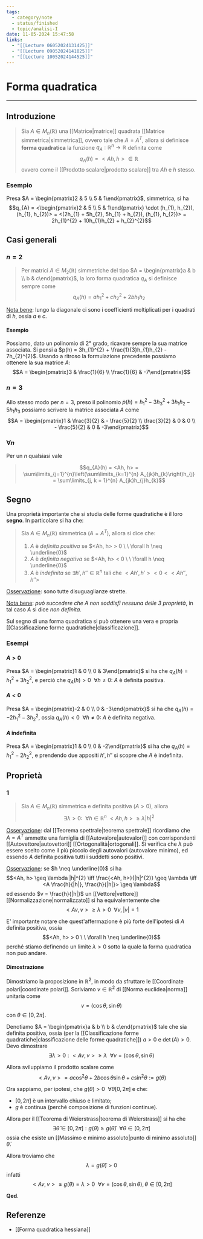 ```yaml
---
tags:
  - category/note
  - status/finished
  - topic/analisi-I
date: 11-05-2024 15:47:58
links:
  - "[[Lecture 06052024131425]]"
  - "[[Lecture 09052024141025]]"
  - "[[Lecture 10052024144525]]"
---
```

# Forma quadratica
---
## Introduzione
> Sia $A \in M_{n}(\mathbb{R})$ una [[Matrice|matrice]] quadrata [[Matrice simmetrica|simmetrica]], ovvero tale che $A = A^{T}$, allora si definisce **forma quadratica** la funzione $q_{A} : \mathbb{R}^{n} \to \mathbb{R}$ definita come
> $$q_{A}(h) = <Ah, h> \in \mathbb{R}$$
> ovvero come il [[Prodotto scalare|prodotto scalare]] tra $Ah$ e $h$ stesso.

### Esempio
Presa $A = \begin{pmatrix}2 & 5 \\ 5 & 1\end{pmatrix}$, simmetrica, si ha
$$q_{A} = <\begin{pmatrix}2 & 5 \\ 5 & 1\end{pmatrix} \cdot (h_{1}, h_{2}), (h_{1}, h_{2})> = <(2h_{1} + 5h_{2}, 5h_{1} + h_{2}), (h_{1}, h_{2})> = 2h_{1}^{2} + 10h_{1}h_{2} + h_{2}^{2}$$

## Casi generali
### $n = 2$
> Per matrici $A \in M_{2}(\mathbb{R})$ simmetriche del tipo $A = \begin{pmatrix}a & b \\ b & c\end{pmatrix}$, la loro forma quadratica $q_{A}$ si definisce sempre come
> $$q_{A}(h) = ah_{1}^{2} + ch_{2}^{2} + 2bh_{1}h_{2}$$

<u>Nota bene</u>: lungo la diagonale ci sono i coefficienti moltiplicati per i quadrati di $h$, ossia $a$ e $c$.

#### Esempio
Possiamo, dato un polinomio di 2° grado, ricavare sempre la sua matrice associata. Si pensi a $p(h) = 3h_{1}^{2} + \frac{1}{3}h_{1}h_{2} - 7h_{2}^{2}$. Usando a ritroso la formulazione precedente possiamo ottenere la sua matrice $A$:
$$A = \begin{pmatrix}3 & \frac{1}{6} \\ \frac{1}{6} & -7\end{pmatrix}$$

### $n = 3$
Allo stesso modo per $n = 3$, preso il polinomio $p(h) = h_{1}^{2} - 3h_{3}^{2} + 3h_{1}h_{2} - 5h_{1}h_{3}$ possiamo scrivere la matrice associata $A$ come
$$A = \begin{pmatrix}1 & \frac{3}{2} & - \frac{5}{2} \\ \frac{3}{2} & 0 & 0 \\ - \frac{5}{2} & 0 & -3\end{pmatrix}$$

### $\forall n$
Per un $n$ qualsiasi vale
> $$q_{A}(h) = <Ah, h> = \sum\limits_{j=1}^{n}\left(\sum\limits_{k=1}^{n} A_{jk}h_{k}\right)h_{j} = \sum\limits_{j, k = 1}^{n} A_{jk}h_{j}h_{k}$$

## Segno
Una proprietà importante che si studia delle forme quadratiche è il loro **segno**. In particolare si ha che:
> Sia $A \in M_{n}(\mathbb{R})$ simmetrica ($A = A^{T}$), allora si dice che:
> 1. $A$ è _definita positiva_ se $<Ah, h> > 0 \ \ \forall h \neq \underline{0}$
> 2. $A$ è _definita negativa_ se $<Ah, h> < 0 \ \ \forall h \neq \underline{0}$
> 3. $A$ è _indefinita_ se $\exists h', h'' \in \mathbb{R}^{n}$ tali che $<Ah', h'> < 0 < <Ah'', h''>$

<u>Osservazione</u>: sono tutte disuguaglianze strette.

<u>Nota bene</u>: _può succedere che $A$ non soddisfi nessuna delle 3 proprietà_, in tal caso $A$ si dice _non definita_.

Sul segno di una forma quadratica si può ottenere una vera e propria [[Classificazione forme quadratiche|classificazione]].

### Esempi
#### $A > 0$
Presa $A = \begin{pmatrix}1 & 0 \\ 0 & 3\end{pmatrix}$ si ha che $q_{A}(h) = h_{1}^{2} + 3h_{2}^{2}$, e perciò che $q_{A}(h) > 0 \ \ \forall h \neq 0$: $A$ è definita positiva.

#### $A < 0$
Presa $A = \begin{pmatrix}-2 & 0 \\ 0 & -3\end{pmatrix}$ si ha che $q_{A}(h) = -2h_{1}^{2} - 3h_{2}^{2}$, ossia $q_{A}(h) < 0 \ \ \forall h \neq 0$: $A$ è definita negativa.

#### $A$ indefinita
Presa $A = \begin{pmatrix}1 & 0 \\ 0 & -2\end{pmatrix}$ si ha che $q_{A}(h) = h_{1}^{2} - 2h_{2}^{2}$, e prendendo due appositi $h', h''$ si scopre che $A$ è indefinita.

## Proprietà
### 1
> Sia $A \in M_{n}(\mathbb{R})$ simmetrica e definita positiva ($A > 0$), allora
> $$\exists \lambda > 0 : \ \ \forall h \in \mathbb{R}^{n} \ <Ah, h> \geq \lambda |h|^{2}$$

<u>Osservazione</u>: dal [[Teorema spettrale|teorema spettrale]] ricordiamo che $A = A^{T}$ ammette una famiglia di [[Autovalore|autovalori]] con corrispondenti [[Autovettore|autovettori]] [[Ortogonalità|ortogonali]]. Si verifica che $\lambda$ può essere scelto come il più piccolo degli autovalori (autovalore minimo), ed essendo $A$ definita positiva tutti i suddetti sono positivi.

<u>Osservazione</u>: se $h \neq \underline{0}$ si ha $$<Ah, h> \geq \lambda |h|^{2} \iff \frac{<Ah, h>}{|h|^{2}} \geq \lambda \iff <A \frac{h}{|h|}, \frac{h}{|h|}> \geq \lambda$$
ed essendo $v = \frac{h}{|h|}$ un [[Vettore|vettore]] [[Normalizzazione|normalizzato]] si ha equivalentemente che
$$<Av, v> \geq \lambda > 0 \ \ \forall v, |v| = 1$$

E' importante notare che quest'affermazione è più forte dell'ipotesi di $A$ definita positiva, ossia
$$<Ah, h> > 0 \ \ \forall h \neq \underline{0}$$
perché stiamo definendo un limite $\lambda > 0$ sotto la quale la forma quadratica non può andare.

#### Dimostrazione
Dimostriamo la proposizione in $\mathbb{R}^{2}$, in modo da sfruttare le [[Coordinate polari|coordinate polari]].
Scriviamo $v \in \mathbb{R}^{2}$ di [[Norma euclidea|norma]] unitaria come
$$v = (\cos{\theta}, \sin{\theta})$$
con $\theta \in [0, 2\pi]$.

Denotiamo $A = \begin{pmatrix}a & b \\ b & c\end{pmatrix}$ tale che sia definita positiva, ossia (per la [[Classificazione forme quadratiche|classificazione delle forme quadratiche]]) $a > 0$ e $\det(A) > 0$.
Devo dimostrare
$$\exists \lambda > 0 : <Av, v> \geq \lambda \ \ \forall v = (\cos{\theta}, \sin{\theta})$$

Allora sviluppiamo il prodotto scalare come
$$<Av, v> = a\cos^{2}{\theta} + 2b\cos{\theta}\sin{\theta} + c\sin^{2}{\theta} := g(\theta)$$

Ora sappiamo, per ipotesi, che $g(\theta) > 0 \ \ \forall \theta [0, 2\pi]$ e che:
- $[0, 2\pi]$ è un intervallo chiuso e limitato;
- $g$ è continua (perché composizione di funzioni continue).

Allora per il [[Teorema di Weierstrass|teorema di Weierstrass]] si ha che
$$\exists \bar{\theta} \in [0, 2\pi] : g(\theta) \geq g(\bar{\theta}) \ \ \forall \theta \in [0, 2\pi]$$
ossia che esiste un [[Massimo e minimo assoluto|punto di minimo assoluto]] $\bar{\theta}$.

Allora troviamo che
$$\lambda = g(\bar{\theta}) > 0$$
infatti
$$<Av, v> \geq g(\theta) = \lambda > 0 \ \ \forall v = (\cos{\theta}, \sin{\theta}), \theta \in [0, 2\pi]$$

**Qed**.

## Referenze
- [[Forma quadratica hessiana]]